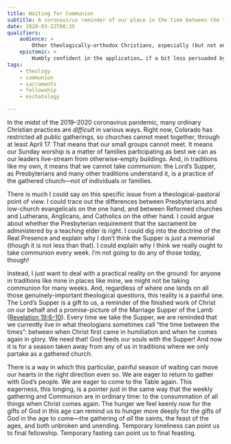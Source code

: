 ```yaml
---
title: Waiting for Communion
subtitle: A coronavirus reminder of our place in the time between the times.
date: 2020-03-22T08:35
qualifiers:
    audience: >
        Other theologically-orthodox Christians, especially (but not only) those in traditions which link the sacraments to the gathered church.
    epistemic: >
        Humbly confident in the application… if a bit less persuaded by the Westminster system’s official view on the subject.
tags:
    - theology
    - communion
    - sacraments
    - fellowship
    - eschatology

---
```


In the midst of the 2019–2020 coronavirus pandemic, many ordinary Christian practices are *difficult* in various ways. Right now, Colorado has restricted all public gatherings, so churches cannot meet together, through at least April 17. That means that our small groups cannot meet. It means our Sunday worship is a matter of families participating as best we can as our leaders live-stream from otherwise-empty buildings. And, in traditions like my own, it means that we cannot take communion: the Lord’s Supper, as Presbyterians and many other traditions understand it, is a practice of the gathered church—not of individuals or families.

There is much I could say on this specific issue from a theological-pastoral point of view. I could trace out the differences between Presbyterians and low-church evangelicals on the one hand, and between Reformed churches and Lutherans, Anglicans, and Catholics on the other hand. I could argue about whether the Presbyterian requirement that the sacrament be administered by a teaching elder is right. I could dig into the doctrine of the Real Presence and explain why I don’t think the Supper is *just* a memorial (though it is not less than that). I could explain why I think we really ought to take communion every week. I’m not going to do any of those today, though!

Instead, I just want to deal with a practical reality on the ground: for anyone in traditions like mine in places like mine, we might not be taking communion for many weeks. And, regardless of where one lands on all those genuinely-important theological questions, this reality is a painful one. The Lord’s Supper is a gift to us, a reminder of the finished work of Christ on our behalf and a promise-picture of the Marriage Supper of the Lamb ([Revelation 19:6–10][rev]). Every time we take the Supper, we are reminded that we currently live in what theologians sometimes call “the time between the times”: between when Christ first came in humiliation and when he comes again in glory. We need that! God feeds our souls with the Supper! And now it is for a season taken away from any of us in traditions where we only partake as a gathered church.

[rev]: http://bib.ly/Re19.6-10

There is a way in which this particular, painful season of waiting can move our hearts in the right direction even so. We are eager to return to gather with God’s people. We are eager to come to the Table again. This eagerness, this longing, is a pointer just in the same way that the weekly gathering and Communion are in ordinary time: to the consummation of all things when Christ comes again. The hunger we feel keenly now for the gifts of God in this age can remind us to hunger more deeply for the gifts of God in the age to come—the gathering of *all* the saints, the feast of the ages, and both unbroken and unending. Temporary loneliness can point us to final fellowship. Temporary fasting can point us to final feasting.
